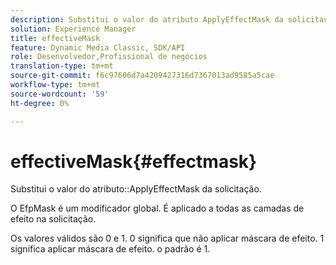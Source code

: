 ```yaml
---
description: Substitui o valor do atributo ApplyEffectMask da solicitação.
solution: Experience Manager
title: effectiveMask
feature: Dynamic Media Classic, SDK/API
role: Desenvolvedor,Profissional de negócios
translation-type: tm+mt
source-git-commit: f6c97606d7a4209427316d7367013ad9585a5cae
workflow-type: tm+mt
source-wordcount: '59'
ht-degree: 0%

---
```



# effectiveMask{#effectmask}

Substitui o valor do atributo::ApplyEffectMask da solicitação.

O EfpMask é um modificador global. É aplicado a todas as camadas de efeito na solicitação.

Os valores válidos são 0 e 1. 0 significa que não aplicar máscara de efeito. 1 significa aplicar máscara de efeito. o padrão é 1.
